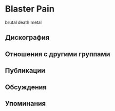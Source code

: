 # Blaster Pain

brutal death metal

## Дискография


## Отношения с другими группами


## Публикации


## Обсуждения


## Упоминания

